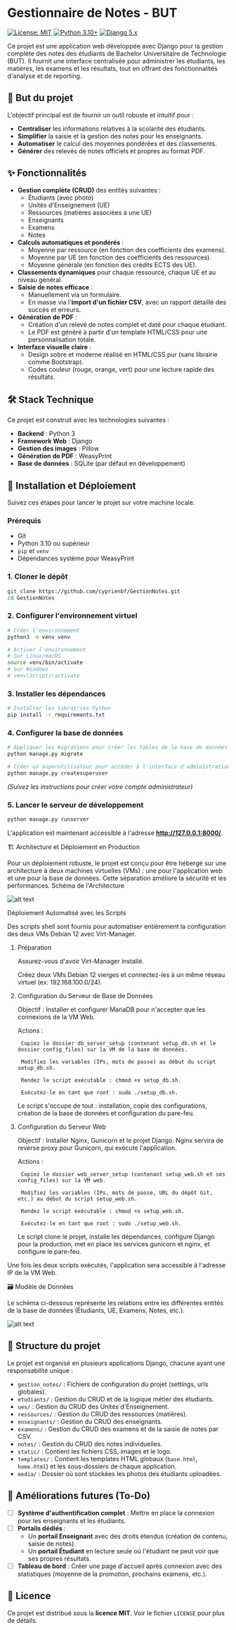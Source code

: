 # Gestionnaire de Notes - BUT

[![License: MIT](https://img.shields.io/badge/License-MIT-yellow.svg)](https://opensource.org/licenses/MIT)
[![Python 3.10+](https://img.shields.io/badge/python-3.10+-blue.svg)](https://www.python.org/downloads/)
[![Django 5.x](https://img.shields.io/badge/Django-5.x-092E20?logo=django)](https://www.djangoproject.com/)

Ce projet est une application web développée avec Django pour la gestion complète des notes des étudiants de Bachelor Universitaire de Technologie (BUT). Il fournit une interface centralisée pour administrer les étudiants, les matières, les examens et les résultats, tout en offrant des fonctionnalités d'analyse et de reporting.

## 🎯 But du projet

L'objectif principal est de fournir un outil robuste et intuitif pour :
-   **Centraliser** les informations relatives à la scolarité des étudiants.
-   **Simplifier** la saisie et la gestion des notes pour les enseignants.
-   **Automatiser** le calcul des moyennes pondérées et des classements.
-   **Générer** des relevés de notes officiels et propres au format PDF.

## ✨ Fonctionnalités

-   **Gestion complète (CRUD)** des entités suivantes :
    -   Étudiants (avec photo)
    -   Unités d'Enseignement (UE)
    -   Ressources (matières associées à une UE)
    -   Enseignants
    -   Examens
    -   Notes
-   **Calculs automatiques et pondérés** :
    -   Moyenne par ressource (en fonction des coefficients des examens).
    -   Moyenne par UE (en fonction des coefficients des ressources).
    -   Moyenne générale (en fonction des crédits ECTS des UE).
-   **Classements dynamiques** pour chaque ressource, chaque UE et au niveau général.
-   **Saisie de notes efficace** :
    -   Manuellement via un formulaire.
    -   En masse via l'**import d'un fichier CSV**, avec un rapport détaillé des succès et erreurs.
-   **Génération de PDF** :
    -   Création d'un relevé de notes complet et daté pour chaque étudiant.
    -   Le PDF est généré à partir d'un template HTML/CSS pour une personnalisation totale.
-   **Interface visuelle claire** :
    -   Design sobre et moderne réalisé en HTML/CSS pur (sans librairie comme Bootstrap).
    -   Codes couleur (rouge, orange, vert) pour une lecture rapide des résultats.

## 🛠️ Stack Technique

Ce projet est construit avec les technologies suivantes :
-   **Backend** : Python 3
-   **Framework Web** : Django
-   **Gestion des images** : Pillow
-   **Génération de PDF** : WeasyPrint
-   **Base de données** : SQLite (par défaut en développement)

## 🚀 Installation et Déploiement

Suivez ces étapes pour lancer le projet sur votre machine locale.

### Prérequis
-   Git
-   Python 3.10 ou supérieur
-   `pip` et `venv`
-   Dépendances système pour WeasyPrint

### 1. Cloner le dépôt
```bash
git clone https://github.com/cyprienbf/GestionNotes.git
cd GestionNotes
```

### 2. Configurer l'environnement virtuel
```bash
# Créer l'environnement
python3 -m venv venv

# Activer l'environnement
# Sur Linux/macOS
source venv/bin/activate
# Sur Windows
# venv\Scripts\activate
```

### 3. Installer les dépendances
```bash
# Installer les librairies Python
pip install -r requirements.txt
```

### 4. Configurer la base de données
```bash
# Appliquer les migrations pour créer les tables de la base de données
python manage.py migrate

# Créer un superutilisateur pour accéder à l'interface d'administration (si besoin)
python manage.py createsuperuser
```
*(Suivez les instructions pour créer votre compte administrateur)*

### 5. Lancer le serveur de développement
```bash
python manage.py runserver
```
L'application est maintenant accessible à l'adresse **http://127.0.0.1:8000/**.

🏗️ Architecture et Déploiement en Production

Pour un déploiement robuste, le projet est conçu pour être hébergé sur une architecture à deux machines virtuelles (VMs) : une pour l'application web et une pour la base de données. Cette séparation améliore la sécurité et les performances.
Schéma de l'Architecture

![alt text](presentation/architecture_de_deploiement.svg)

Déploiement Automatisé avec les Scripts

Des scripts shell sont fournis pour automatiser entièrement la configuration des deux VMs Debian 12 avec Virt-Manager.
1. Préparation

    Assurez-vous d'avoir Virt-Manager installé.

    Créez deux VMs Debian 12 vierges et connectez-les à un même réseau virtuel (ex: 192.168.100.0/24).

2. Configuration du Serveur de Base de Données

    Objectif : Installer et configurer MariaDB pour n'accepter que les connexions de la VM Web.

    Actions :

        Copiez le dossier db_server_setup (contenant setup_db.sh et le dossier config_files) sur la VM de la base de données.

        Modifiez les variables (IPs, mots de passe) au début du script setup_db.sh.

        Rendez le script exécutable : chmod +x setup_db.sh.

        Exécutez-le en tant que root : sudo ./setup_db.sh.

    Le script s'occupe de tout : installation, copie des configurations, création de la base de données et configuration du pare-feu.

3. Configuration du Serveur Web

    Objectif : Installer Nginx, Gunicorn et le projet Django. Nginx servira de reverse proxy pour Gunicorn, qui exécute l'application.

    Actions :

        Copiez le dossier web_server_setup (contenant setup_web.sh et ses config_files) sur la VM web.

        Modifiez les variables (IPs, mots de passe, URL du dépôt Git, etc.) au début du script setup_web.sh.

        Rendez le script exécutable : chmod +x setup_web.sh.

        Exécutez-le en tant que root : sudo ./setup_web.sh.

    Le script clone le projet, installe les dépendances, configure Django pour la production, met en place les services gunicorn et nginx, et configure le pare-feu.

Une fois les deux scripts exécutés, l'application sera accessible à l'adresse IP de la VM Web.

🗃️ Modèle de Données

Le schéma ci-dessous représente les relations entre les différentes entités de la base de données (Étudiants, UE, Examens, Notes, etc.).

![alt text](presentation/shema_relationnel_de_la_db.svg)

## 📁 Structure du projet

Le projet est organisé en plusieurs applications Django, chacune ayant une responsabilité unique :

-   `gestion_notes/` : Fichiers de configuration du projet (settings, urls globales).
-   `etudiants/` : Gestion du CRUD et de la logique métier des étudiants.
-   `ues/` : Gestion du CRUD des Unités d'Enseignement.
-   `ressources/` : Gestion du CRUD des ressources (matières).
-   `enseignants/` : Gestion du CRUD des enseignants.
-   `examens/` : Gestion du CRUD des examens et de la saisie de notes par CSV.
-   `notes/` : Gestion du CRUD des notes individuelles.
-   `static/` : Contient les fichiers CSS, images et le logo.
-   `templates/` : Contient les templates HTML globaux (`base.html`, `home.html`) et les sous-dossiers de chaque application.
-   `media/` : Dossier où sont stockées les photos des étudiants uploadées.

## 🔮 Améliorations futures (To-Do)

-   [ ] **Système d'authentification complet** : Mettre en place la connexion pour les enseignants et les étudiants.
-   [ ] **Portails dédiés** :
    -   Un **portail Enseignant** avec des droits étendus (création de contenu, saisie de notes).
    -   Un **portail Étudiant** en lecture seule où l'étudiant ne peut voir que ses propres résultats.
-   [ ] **Tableau de bord** : Créer une page d'accueil après connexion avec des statistiques (moyenne de la promotion, prochains examens, etc.).

## 📄 Licence

Ce projet est distribué sous la **licence MIT**. Voir le fichier `LICENSE` pour plus de détails.
